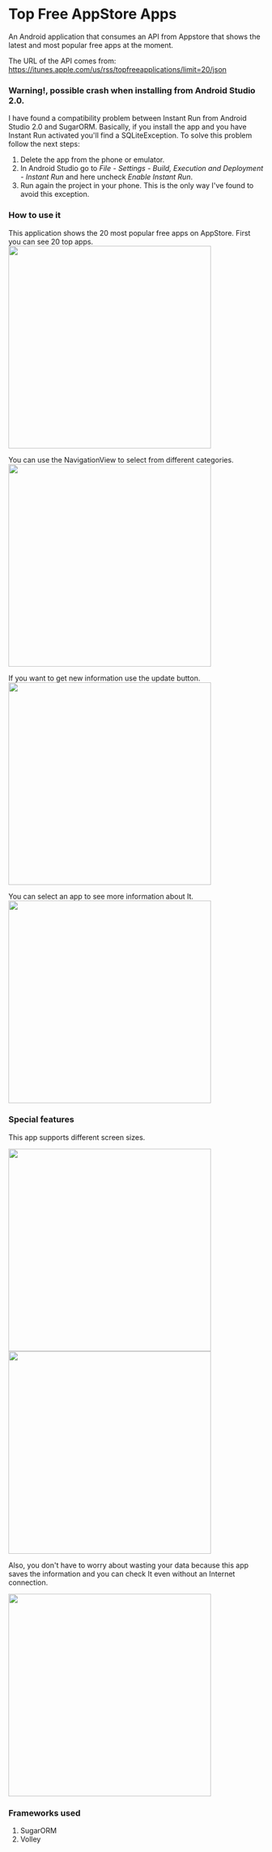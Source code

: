 # Top Free AppStore Apps

An Android application that consumes an API from Appstore that shows the latest and most popular free apps at the moment.

The URL of the API comes from: https://itunes.apple.com/us/rss/topfreeapplications/limit=20/json

### Warning!, possible crash when installing from Android Studio 2.0.
I have found a compatibility problem between Instant Run from Android Studio 2.0 and SugarORM.
Basically, if you install the app and you have Instant Run activated you'll find a SQLiteException.
To solve this problem follow the next steps:
  1. Delete the app from the phone or emulator.
  2. In Android Studio go to _File - Settings - Build, Execution and Deployment - Instant Run_ and here uncheck _Enable Instant Run_.
  3. Run again the project in your phone.
This is the only way I've found to avoid this exception.

### How to use it

This application shows the 20 most popular free apps on AppStore.
First you can see 20 top apps.
<img src="screenshots/screenshot_1.png" width="400">

You can use the NavigationView to select from different categories.
<img src="screenshots/screenshot_2.png" width="400">

If you want to get new information use the update button.
<img src="screenshots/screenshot_3.png" width="400">

You can select an app to see more information about It.
<img src="screenshots/screenshot_4.png" width="400">


### Special features

This app supports different screen sizes.

<img src="screenshots/screenshot_5.png" width="400">
<img src="screenshots/screenshot_6.png" width="400">

Also, you don't have to worry about wasting your data because this app saves the information and you can check It even without an Internet connection.

<img src="screenshots/screenshot_7.png" width="400">

### Frameworks used
1. SugarORM
2. Volley
